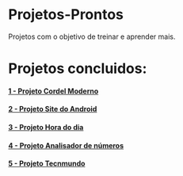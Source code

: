 # Projetos-Prontos
 Projetos com o objetivo de treinar e aprender mais. 
 
 <h1>Projetos concluidos:</h1>
 <h4><a href="https://niksonhernandes.github.io/Projetos-Prontos/projetoCordel/" target="_blank"> 1 - Projeto Cordel Moderno</a> </h4>
 <h4><a href="https://niksonhernandes.github.io/Projetos-Prontos/projetoAndroid/" target="_blank"> 2 - Projeto Site do Android</a></h4>
 <h4><a href="https://niksonhernandes.github.io/Projetos-Prontos/projetoHoraDoDia/" target="_blank"> 3 - Projeto Hora do dia</a></h4>
 <h4><a href="https://niksonhernandes.github.io/Projetos-Prontos/projetoOrganizarNumeros/" target="_blank"> 4 - Projeto Analisador de números</a></h4>
 <h4><a href="https://niksonhernandes.github.io/Projetos-Prontos/projetoTecmundo/" target="_blank"> 5 - Projeto Tecnmundo</a></h4>
